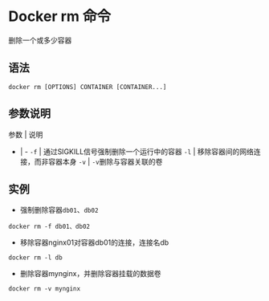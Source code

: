 # Docker rm 命令

删除一个或多少容器

## 语法

```
docker rm [OPTIONS] CONTAINER [CONTAINER...]
```

## 参数说明

参数 | 说明
- | -
`-f` | 通过SIGKILL信号强制删除一个运行中的容器
`-l` | 移除容器间的网络连接，而非容器本身
`-v` | `-v`删除与容器关联的卷

## 实例

- 强制删除容器`db01`、`db02`

```
docker rm -f db01、db02
```

- 移除容器nginx01对容器db01的连接，连接名db

```
docker rm -l db 
```

- 删除容器mynginx，并删除容器挂载的数据卷

```
docker rm -v mynginx
```